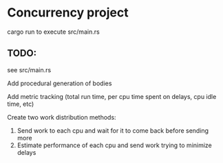 # Concurrency project
cargo run to execute src/main.rs

## TODO:
see src/main.rs

Add procedural generation of bodies

Add metric tracking (total run time, per cpu time spent on delays, cpu idle time, etc)

Create two work distribution methods:
1. Send work to each cpu and wait for it to come back before sending more
2. Estimate performance of each cpu and send work trying to minimize delays
